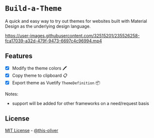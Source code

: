 # `Build-a-Theme`

A quick and easy way to try out themes for websites built with Material Design as the underlying design language.

https://user-images.githubusercontent.com/32515201/235526258-fca17039-a32d-479f-9473-6697c4c96994.mp4


## Features

- [x] Modify the theme colors 🖍️
- [x] Copy theme to clipboard 📋
- [x] Export theme as Vuetify `ThemeDefinition` 📦

Notes:

- support will be added for other frameworks on a need/request basis

## License

[MIT License](LICENSE) - [@this-oliver](https://www.oliverrr.net)
